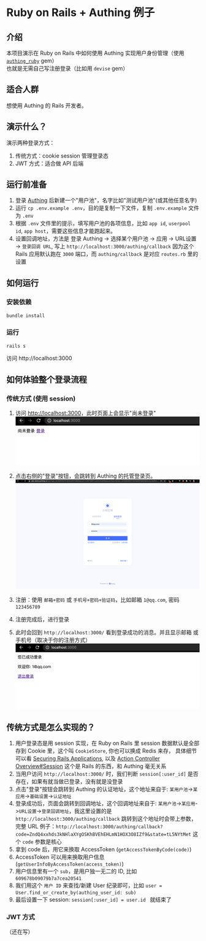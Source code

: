 # Ruby on Rails + Authing 例子

## 介绍
本项目演示在 Ruby on Rails 中如何使用 Authing 实现用户身份管理（使用 [`authing_ruby`](https://rubygems.org/gems/authing_ruby) gem）   
也就是无需自己写注册登录（比如用 `devise` gem）

## 适合人群
想使用 Authing 的 Rails 开发者。  

## 演示什么？
演示两种登录方式：  
1. 传统方式：cookie session 管理登录态
2. JWT 方式：适合做 API 后端

## 运行前准备
1. 登录 [Authing](https://console.authing.cn/console/userpool) 后新建一个"用户池"，名字比如"测试用户池"(或其他任意名字)
2. 运行 `cp .env.example .env`，目的是复制一下文件，复制 `.env.example` 文件为 `.env`
3. 根据 `.env` 文件里的提示，填写用户池的各项信息，比如 `app id`, `userpool id`, `app host`，需要这些信息才能跑起来。
4. 设置回调地址，方法是 登录 Authing -> 选择某个用户池 -> 应用 -> URL设置 -> `登录回调 URL`, 写上 `http://localhost:3000/authing/callback` 因为这个 Rails 应用默认跑在 `3000` 端口，而 `authing/callback` 是对应 `routes.rb` 里的设置

## 如何运行
### 安装依赖
```
bundle install
```

### 运行
```
rails s
```
访问 http://localhost:3000


## 如何体验整个登录流程

### 传统方式 (使用 session)
1. 访问 [http://localhost:3000](http://localhost:3000)，此时页面上会显示"尚未登录"
![图 1](doc/img/149a5883ee57b539c447de4204e412fe1cd647f4d05499a8268e6cefb6f92c40.png)  

2. 点击右侧的"登录"按钮，会跳转到 Authing 的托管登录页。
![图 2](doc/img/95cd63ffa6a23d2d2eea8d68fb35b20e804efcc33db787f5e8d374f45a41a124.png)  


2. 注册：使用 `邮箱+密码` 或 `手机号+密码+验证码`，比如邮箱 `1@qq.com`, 密码 `123456789`
3. 注册完成后，进行登录
4. 此时会回到 `http://localhost:3000/` 看到登录成功的消息。并且显示邮箱 或 手机号（取决于你的注册方式）
![图 3](doc/img/b82906efc0f84e2aa0cd2ce7e2a5f95d748977b70fa31010b5247ca19282a735.png)  

## 传统方式是怎么实现的？
1. 用户登录态是用 session 实现，在 Ruby on Rails 里 session 数据默认是全部存到 Cookie 里，这个叫 `CookieStore`, 你也可以换成 Redis 来存， 具体细节可以看 [Securing Rails Applications](https://guides.rubyonrails.org/security.html#session-storage), 以及 [Action Controller Overview#Session](https://guides.rubyonrails.org/action_controller_overview.html#session) 这个是 Rails 的东西，和  Authing 毫无关系
2. 当用户访问 `http://localhost:3000/` 时，我们判断 `session[:user_id]` 是否存在，如果有就当做已登录，没有就是没登录
3. 点击"登录"按钮会跳转到 Authing 的认证地址，这个地址来自于: `某用户池`->`某应用`->`基础设置`->`认证地址`
4. 登录成功后，页面会跳转到回调地址，这个回调地址来自于: `某用户池`->`某应用`->`URL设置`->`登录回调地址`，我这里设置的是 `http://localhost:3000/authing/callback` 跳转到这个地址时会带上参数，完整 URL 例子：`http://localhost:3000/authing/callback?code=ZndQ4xxhds3kNHlaXYgOSKhBVEhEHLmN1HOX3O8IZf9&state=tL5NYtMet` 这个 `code` 参数是核心
5. 拿到 code 后，用它来换取 AccessToken (`getAccessTokenByCode(code)`)
6. AccessToken 可以用来换取用户信息 (`getUserInfoByAccessToken(access_token)`)
7. 用户信息里有一个 `sub`，是用户独一无二的 ID, 比如 `609678b09079b7a7cea20541`
8. 我们用这个 `用户 ID` 来查找/新建 User 纪录即可，比如 `user = User.find_or_create_by(authing_user_id: sub)`
9. 最后设置一下 session: `session[:user_id] = user.id ` 就结束了


### JWT 方式
（还在写）



<!--

## 常见问题
1. 对于一个前后端分离的项目，比如 React+Rails 或 Vue+Rails，加入 Authing 后有何不同？
	* 没有什么不同，同样用 JWT 做身份认证。

2. 对于一个传统的 Rails 项目（用 `app/views/` 而不是前后端分离，用 API  沟通）又怎么用 Authing？
	* 自己通过 cookie+session 实现登录态

3. 忘记密码怎么做？
	* 先登出，然后在 Authing 的托管登录页面做
	* 如果不用 Authing 提供的托管页面做，希望用自定义的界面
	* [通过短信验证码重置密码](https://docs.authing.cn/v2/reference/sdk-for-node/authentication/AuthenticationClient.html#%E9%80%9A%E8%BF%87%E7%9F%AD%E4%BF%A1%E9%AA%8C%E8%AF%81%E7%A0%81%E9%87%8D%E7%BD%AE%E5%AF%86%E7%A0%81)
	* [通过邮件验证码重置密码](https://docs.authing.cn/v2/reference/sdk-for-node/authentication/AuthenticationClient.html#%E9%80%9A%E8%BF%87%E9%82%AE%E4%BB%B6%E9%AA%8C%E8%AF%81%E7%A0%81%E9%87%8D%E7%BD%AE%E5%AF%86%E7%A0%81)

4. 更新密码怎么做？
	* [更新密码](https://docs.authing.cn/v2/reference/sdk-for-node/authentication/AuthenticationClient.html#%E6%9B%B4%E6%96%B0%E7%94%A8%E6%88%B7%E5%AF%86%E7%A0%81)


4. 注册/登录页面怎么做？

5. 手机号+验证码登录怎么做？

6. 邮箱+验证码怎么做？

7. 用户资料怎么处理？就是头像，昵称，性别，出生日期
-->
